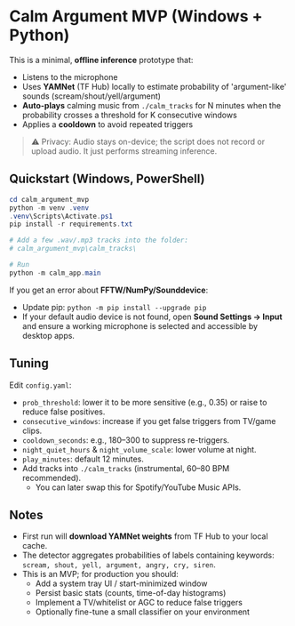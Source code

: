 # Calm Argument MVP (Windows + Python)

This is a minimal, **offline inference** prototype that:
- Listens to the microphone
- Uses **YAMNet** (TF Hub) locally to estimate probability of 'argument-like' sounds (scream/shout/yell/argument)
- **Auto-plays** calming music from `./calm_tracks` for N minutes when the probability crosses a threshold for K consecutive windows
- Applies a **cooldown** to avoid repeated triggers

> ⚠️ Privacy: Audio stays on-device; the script does not record or upload audio. It just performs streaming inference.

## Quickstart (Windows, PowerShell)

```powershell
cd calm_argument_mvp
python -m venv .venv
.venv\Scripts\Activate.ps1
pip install -r requirements.txt

# Add a few .wav/.mp3 tracks into the folder:
# calm_argument_mvp\calm_tracks\

# Run
python -m calm_app.main
```

If you get an error about **FFTW/NumPy/Sounddevice**:
- Update pip: `python -m pip install --upgrade pip`
- If your default audio device is not found, open **Sound Settings → Input** and ensure a working microphone is selected and accessible by desktop apps.

## Tuning

Edit `config.yaml`:

- `prob_threshold`: lower it to be more sensitive (e.g., 0.35) or raise to reduce false positives.
- `consecutive_windows`: increase if you get false triggers from TV/game clips.
- `cooldown_seconds`: e.g., 180–300 to suppress re-triggers.
- `night_quiet_hours` & `night_volume_scale`: lower volume at night.
- `play_minutes`: default 12 minutes.
- Add tracks into `./calm_tracks` (instrumental, 60–80 BPM recommended).
  - You can later swap this for Spotify/YouTube Music APIs.

## Notes

- First run will **download YAMNet weights** from TF Hub to your local cache.
- The detector aggregates probabilities of labels containing keywords: `scream, shout, yell, argument, angry, cry, siren`.
- This is an MVP; for production you should:
  - Add a system tray UI / start-minimized window
  - Persist basic stats (counts, time-of-day histograms)
  - Implement a TV/whitelist or AGC to reduce false triggers
  - Optionally fine-tune a small classifier on your environment
